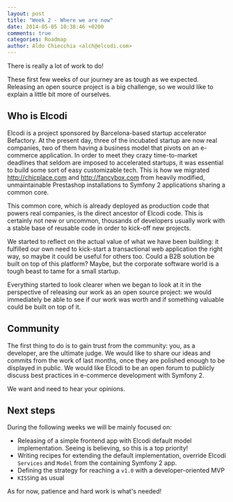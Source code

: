 ```yaml
---
layout: post
title: "Week 2 - Where we are now"
date: 2014-05-05 10:38:46 +0200
comments: true
categories: Roadmap
author: Aldo Chiecchia <alch@elcodi.com>
---
```


There is really a lot of work to do!

These first few weeks of our journey are as tough as we expected. Releasing an open source project is a big challenge, so we would like to explain a little bit more of ourselves.

## Who is Elcodi

Elcodi is a project sponsored by Barcelona-based startup accelerator Befactory. At the present day, three of the incubated startup are now real companies, two of them having a business model that pivots on an e-commerce application. In order to meet they crazy time-to-market deadlines that seldom are imposed to accelerated startups, it was essential to build some sort of easy customizable tech. This is how we migrated http://chicplace.com and http://fancybox.com from heavily modified, unmaintainable Prestashop installations to Symfony 2 applications sharing a common core.

This common core, which is already deployed as production code that powers real companies, is the direct ancestor of Elcodi code. This is certainly not new or uncommon, thousands of developers usually work with a stable base of reusable code in order to kick-off new projects.

We started to reflect on the actual value of what we have been building: it fulfilled our own need to kick-start a transactional web application the right way, so maybe it could be useful for others too. Could a B2B solution be built on top of this platform? Maybe, but the corporate software world is a tough beast to tame for a small startup.

Everything started to look clearer when we began to look at it in the perspective of releasing our work as an open source project: we would immediately be able to see if our work was worth and if something valuable could be built on top of it.

## Community

The first thing to do is to gain trust from the community: you, as a developer, are the ultimate judge. We would like to share our ideas and commits from the work of last months, once they are polished enough to be displayed in public. We would like Elcodi to be an open forum to publicly discuss best practices in e-commerce development with Symfony 2.

We want and need to hear your opinions. 

## Next steps

During the following weeks we will be mainly focused on:

* Releasing of a simple frontend app with Elcodi default model implementation. Seeing is believing, so this is a top priority!
* Writing recipes for extending the default implementation, override Elcodi ``Services`` and ``Model`` from the containing Symfony 2 app.
* Defining the strategy for reaching a ``v1.0`` with a developer-oriented MVP
* ``KISS``ing as usual

As for now, patience and hard work is what's needed!

